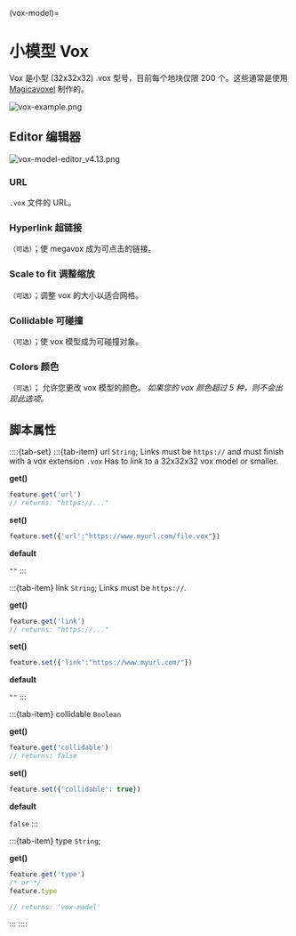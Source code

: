 (vox-model)=
# 小模型 Vox

Vox 是小型 (32x32x32) .vox 型号，目前每个地块仅限 200 个。这些通常是使用 [Magicavoxel](https://ephtracy.github.io/) 制作的。

![vox-example.png](https://wiki.cryptovoxels.com/vox-example.png)

## Editor 编辑器

![vox-model-editor_v4.13.png](https://wiki.cryptovoxels.com/vox-model-editor_v4.13.png)

### URL

`.vox` 文件的 URL。

### Hyperlink 超链接

`（可选）`；使 megavox 成为可点击的链接。

### Scale to fit 调整缩放

`（可选）`；调整 vox 的大小以适合网格。

### Collidable 可碰撞

`（可选）`；使 vox 模型成为可碰撞对象。

### Colors 颜色

`（可选）`；
允许您更改 vox 模型的颜色。
*如果您的 vox 颜色超过 5 种，则不会出现此选项。*


## 脚本属性

::::{tab-set}
:::{tab-item} url
`String`; Links must be `https://` and must finish with a vox extension `.vox`
Has to link to a 32x32x32 vox model or smaller.

**get()**

```js
feature.get('url')
// returns: "https://..."
```

**set()**

```js
feature.set({'url':"https://www.myurl.com/file.vox"})
```

**default**

`""`
:::

:::{tab-item} link
`String`; Links must be `https://`.

**get()**

```js
feature.get('link')
// returns: "https://..."
```

**set()**

```js
feature.set({'link':"https://www.myurl.com/"})
```

**default**

`""`
:::

:::{tab-item} collidable
`Boolean`

**get()**

```js
feature.get('collidable')
// returns: false
```

**set()**

```js
feature.set({'collidable': true})
```

**default**

`false`
:::

:::{tab-item} type
`String`;

**get()**

```js
feature.get('type')
/* or */
feature.type

// returns: 'vox-model'
```
:::
::::